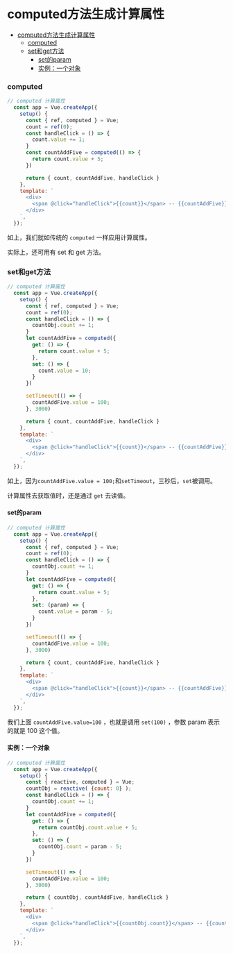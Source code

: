 # computed方法生成计算属性

<!-- @import "[TOC]" {cmd="toc" depthFrom=1 depthTo=6 orderedList=false} -->

<!-- code_chunk_output -->

- [computed方法生成计算属性](#computed方法生成计算属性)
    - [computed](#computed)
    - [set和get方法](#set和get方法)
      - [set的param](#set的param)
      - [实例：一个对象](#实例一个对象)

<!-- /code_chunk_output -->

### computed
```js
// computed 计算属性
  const app = Vue.createApp({
    setup() {
      const { ref, computed } = Vue;
      count = ref(0);
      const handleClick = () => {
        count.value += 1;
      }
      const countAddFive = computed(() => {
        return count.value + 5;
      })

      return { count, countAddFive, handleClick }
    },
    template: `
      <div>
        <span @click="handleClick">{{count}}</span> -- {{countAddFive}}
      </div>
    `,
  });
```

如上，我们就如传统的 `computed` 一样应用计算属性。

实际上，还可用有 set 和 get 方法。

### set和get方法

```js
// computed 计算属性
  const app = Vue.createApp({
    setup() {
      const { ref, computed } = Vue;
      count = ref(0);
      const handleClick = () => {
        countObj.count += 1;
      }
      let countAddFive = computed({
        get: () => {
          return count.value + 5;
        },
        set: () => {
          count.value = 10;
        }
      })

      setTimeout(() => {
        countAddFive.value = 100;
      }, 3000)

      return { count, countAddFive, handleClick }
    },
    template: `
      <div>
        <span @click="handleClick">{{count}}</span> -- {{countAddFive}}
      </div>
    `,
  });
```

如上，因为`countAddFive.value = 100;`和`setTimeout`，三秒后，`set`被调用。

计算属性去获取值时，还是通过 `get` 去读值。

#### set的param
```js
// computed 计算属性
  const app = Vue.createApp({
    setup() {
      const { ref, computed } = Vue;
      count = ref(0);
      const handleClick = () => {
        countObj.count += 1;
      }
      let countAddFive = computed({
        get: () => {
          return count.value + 5;
        },
        set: (param) => {
          count.value = param - 5;
        }
      })

      setTimeout(() => {
        countAddFive.value = 100;
      }, 3000)

      return { count, countAddFive, handleClick }
    },
    template: `
      <div>
        <span @click="handleClick">{{count}}</span> -- {{countAddFive}}
      </div>
    `,
  });
```

我们上面 `countAddFive.value=100` ，也就是调用 `set(100)` ，参数 param 表示的就是 100 这个值。

#### 实例：一个对象
```js
// computed 计算属性
  const app = Vue.createApp({
    setup() {
      const { reactive, computed } = Vue;
      countObj = reactive( {count: 0} );
      const handleClick = () => {
        countObj.count += 1;
      }
      let countAddFive = computed({
        get: () => {
          return countObj.count.value + 5;
        },
        set: () => {
          countObj.count = param - 5;
        }
      })

      setTimeout(() => {
        countAddFive.value = 100;
      }, 3000)

      return { countObj, countAddFive, handleClick }
    },
    template: `
      <div>
        <span @click="handleClick">{{countObj.count}}</span> -- {{countAddFive}}
      </div>
    `,
  });
```
